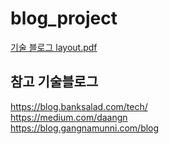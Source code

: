 # blog_project

[기술 블로그 layout.pdf](https://github.com/naknakun/blog_project/files/7592289/layout.pdf)

## 참고 기술블로그  
https://blog.banksalad.com/tech/  
https://medium.com/daangn  
https://blog.gangnamunni.com/blog
